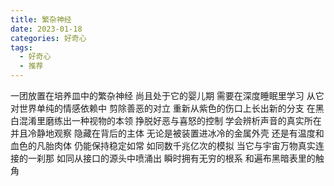 ```yaml
---
title: 繁杂神经
date: 2023-01-18
categories: 好奇心
tags:
  - 好奇心
  - 推荐
---
```


一团放置在培养皿中的繁杂神经
尚且处于它的婴儿期
需要在深度睡眠里学习
从它对世界单纯的情感依赖中
剪除善恶的对立
重新从紫色的伤口上长出新的分支<!--more-->
在黑白混淆里磨练出一种视物的本领
挣脱好恶与喜怒的控制
学会辨析声音的真实所在
并且冷静地观察
隐藏在背后的主体
无论是被装置进冰冷的金属外壳
还是有温度和血色的凡胎肉体
仍能保持稳定如常
如同数千兆亿次的模拟
当它与宇宙万物真实连接的一刹那
如同从接口的源头中喷涌出
瞬时拥有无穷的根系
和遍布黑暗表里的触角